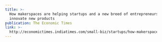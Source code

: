 ```yaml
---
title: >-
  How makerspaces are helping startups and a new breed of entrepreneurs to    
  innovate new products
publication: The Economic Times
link: >-
  http://economictimes.indiatimes.com/small-biz/startups/how-makerspaces-are-helping-startups-and-a-new-breed-of-entrepreneurs-to-innovate-new-products/articleshow/58741461.cms?utm_source=APPusers&utm_medium=whatsappshare&utm_campaign=socialsharebutton
---
```



